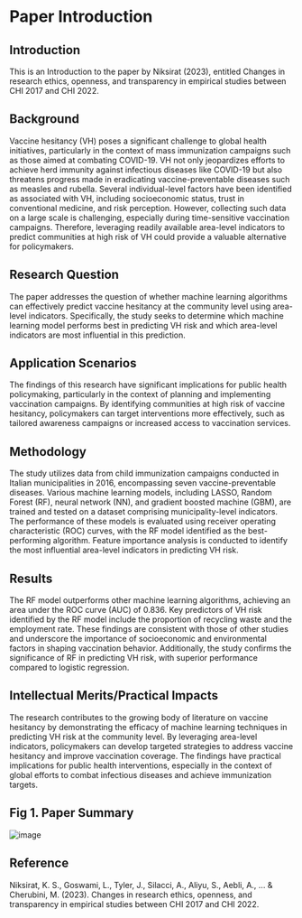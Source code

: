 # Paper Introduction

## Introduction
This is an Introduction to the paper by Niksirat (2023), entitled Changes in research ethics, openness, and transparency in empirical studies between CHI 2017 and CHI 2022.

## Background
Vaccine hesitancy (VH) poses a significant challenge to global health initiatives, particularly in the context of mass immunization campaigns such as those aimed at combating COVID-19. VH not only jeopardizes efforts to achieve herd immunity against infectious diseases like COVID-19 but also threatens progress made in eradicating vaccine-preventable diseases such as measles and rubella. Several individual-level factors have been identified as associated with VH, including socioeconomic status, trust in conventional medicine, and risk perception. However, collecting such data on a large scale is challenging, especially during time-sensitive vaccination campaigns. Therefore, leveraging readily available area-level indicators to predict communities at high risk of VH could provide a valuable alternative for policymakers.

## Research Question
The paper addresses the question of whether machine learning algorithms can effectively predict vaccine hesitancy at the community level using area-level indicators. Specifically, the study seeks to determine which machine learning model performs best in predicting VH risk and which area-level indicators are most influential in this prediction.

## Application Scenarios
The findings of this research have significant implications for public health policymaking, particularly in the context of planning and implementing vaccination campaigns. By identifying communities at high risk of vaccine hesitancy, policymakers can target interventions more effectively, such as tailored awareness campaigns or increased access to vaccination services.

## Methodology
The study utilizes data from child immunization campaigns conducted in Italian municipalities in 2016, encompassing seven vaccine-preventable diseases. Various machine learning models, including LASSO, Random Forest (RF), neural network (NN), and gradient boosted machine (GBM), are trained and tested on a dataset comprising municipality-level indicators. The performance of these models is evaluated using receiver operating characteristic (ROC) curves, with the RF model identified as the best-performing algorithm. Feature importance analysis is conducted to identify the most influential area-level indicators in predicting VH risk.

## Results
The RF model outperforms other machine learning algorithms, achieving an area under the ROC curve (AUC) of 0.836. Key predictors of VH risk identified by the RF model include the proportion of recycling waste and the employment rate. These findings are consistent with those of other studies and underscore the importance of socioeconomic and environmental factors in shaping vaccination behavior. Additionally, the study confirms the significance of RF in predicting VH risk, with superior performance compared to logistic regression.

## Intellectual Merits/Practical Impacts
The research contributes to the growing body of literature on vaccine hesitancy by demonstrating the efficacy of machine learning techniques in predicting VH risk at the community level. By leveraging area-level indicators, policymakers can develop targeted strategies to address vaccine hesitancy and improve vaccination coverage. The findings have practical implications for public health interventions, especially in the context of global efforts to combat infectious diseases and achieve immunization targets.

## Fig 1. Paper Summary
![image](https://github.com/Rising-Stars-by-Sunshine/STATS201_Jiahe_ok/assets/154964920/3e37a283-597d-4f14-b49f-6e6f09c2abf1)

## Reference
Niksirat, K. S., Goswami, L., Tyler, J., Silacci, A., Aliyu, S., Aebli, A., ... & Cherubini, M. (2023). Changes in research ethics, openness, and transparency in empirical studies between CHI 2017 and CHI 2022.

